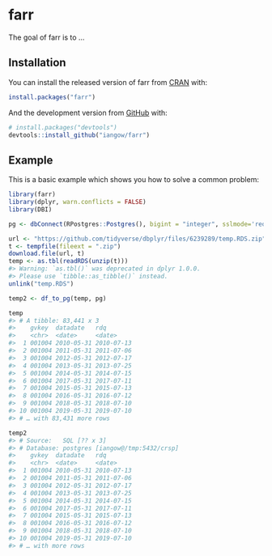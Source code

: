 
<!-- README.md is generated from README.Rmd. Please edit that file -->

# farr

<!-- badges: start -->
<!-- badges: end -->

The goal of farr is to …

## Installation

You can install the released version of farr from
[CRAN](https://CRAN.R-project.org) with:

``` r
install.packages("farr")
```

And the development version from [GitHub](https://github.com/) with:

``` r
# install.packages("devtools")
devtools::install_github("iangow/farr")
```

## Example

This is a basic example which shows you how to solve a common problem:

``` r
library(farr)
library(dplyr, warn.conflicts = FALSE)
library(DBI)

pg <- dbConnect(RPostgres::Postgres(), bigint = "integer", sslmode='require')

url <- "https://github.com/tidyverse/dbplyr/files/6239289/temp.RDS.zip"
t <- tempfile(fileext = ".zip")
download.file(url, t)
temp <- as.tbl(readRDS(unzip(t)))
#> Warning: `as.tbl()` was deprecated in dplyr 1.0.0.
#> Please use `tibble::as_tibble()` instead.
unlink("temp.RDS")

temp2 <- df_to_pg(temp, pg)

temp
#> # A tibble: 83,441 x 3
#>    gvkey  datadate   rdq       
#>    <chr>  <date>     <date>    
#>  1 001004 2010-05-31 2010-07-13
#>  2 001004 2011-05-31 2011-07-06
#>  3 001004 2012-05-31 2012-07-17
#>  4 001004 2013-05-31 2013-07-25
#>  5 001004 2014-05-31 2014-07-15
#>  6 001004 2017-05-31 2017-07-11
#>  7 001004 2015-05-31 2015-07-13
#>  8 001004 2016-05-31 2016-07-12
#>  9 001004 2018-05-31 2018-07-10
#> 10 001004 2019-05-31 2019-07-10
#> # … with 83,431 more rows

temp2
#> # Source:   SQL [?? x 3]
#> # Database: postgres [iangow@/tmp:5432/crsp]
#>    gvkey  datadate   rdq       
#>    <chr>  <date>     <date>    
#>  1 001004 2010-05-31 2010-07-13
#>  2 001004 2011-05-31 2011-07-06
#>  3 001004 2012-05-31 2012-07-17
#>  4 001004 2013-05-31 2013-07-25
#>  5 001004 2014-05-31 2014-07-15
#>  6 001004 2017-05-31 2017-07-11
#>  7 001004 2015-05-31 2015-07-13
#>  8 001004 2016-05-31 2016-07-12
#>  9 001004 2018-05-31 2018-07-10
#> 10 001004 2019-05-31 2019-07-10
#> # … with more rows
```
